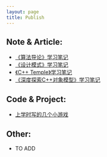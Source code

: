 ```yaml
---
layout: page
title: Publish
---
```


Note & Article:
---------------

* [《算法导论》学习笔记](http://code.google.com/p/introduction-to-algorithms-notes/)
* [《设计模式》学习笔记](http://download.csdn.net/download/hannosogno/3651050)
* [《C++ Temple》学习笔记](attachment/C++Templates_%E8%AF%BB%E4%B9%A6%E7%AC%94%E8%AE%B0.pdf)
* [《深度探索C++对象模型》学习笔记](attachment/%E6%B7%B1%E5%BA%A6%E6%8E%A2%E7%B4%A2C++%E5%AF%B9%E8%B1%A1%E6%A8%A1%E5%9E%8B_%E8%AF%BB%E4%B9%A6%E7%AC%94%E8%AE%B0.pdf)

Code & Project:
----------------

* [上学时写的几个小游戏](/works/2013/11/15/some-game.html)

Other:
----------------

* TO ADD
